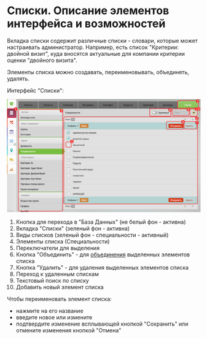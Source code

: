 # Списки. Описание элементов интерфейса и возможностей

Вкладка списки содержит различные списки - словари, которые может настраивать администратор.
Например, есть список "Критерии: двойной визит", куда вносятся актуальные для компании критерии оценки "двойного визита".

Элементы списка можно создавать, переименовывать, объединять, удалять.


Интерфейс "Списки":

![](../images/database-dict.png)

1. Кнопка для перехода в "База Данных" (не белый фон - активна)
2. Вкладка "Списки" (зеленый фон - активна)
3. Виды списков (зеленый фон - специальности - активный)
4. Элементы списка (Специальности)
5. Переключатели для выделения
6. Кнопка "Объединить" - для [объединения](database-dict-merge.html) выделенных элементов списка
7. Кнопка "Удалить" - для удаления выделенных элементов списка
8. Переход к удаленным спискам
9. Текстовый поиск по списку
10. Добавить новый элемент списка

Чтобы переименовать элемент списка: 
  - нажмите на его название
  - введите новое или измените 
  - подтвердите изменение всплывающей кнопкой "Сохранить" или отмените изменения кнопкой "Отмена"
